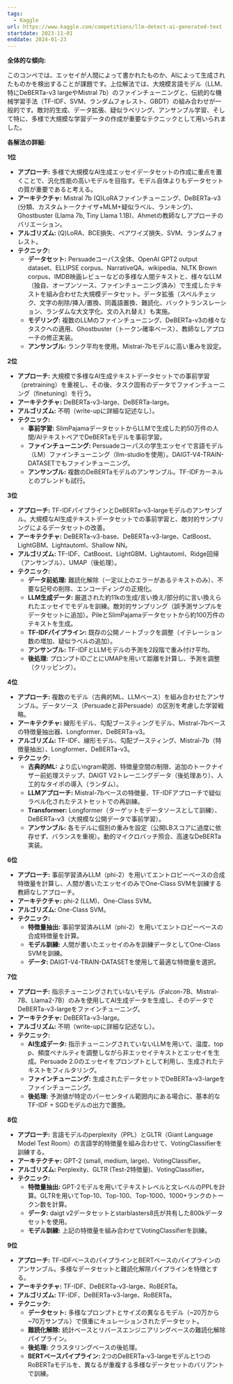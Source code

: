 ```yaml
---
tags:
  - Kaggle
url: https://www.kaggle.com/competitions/llm-detect-ai-generated-text
startdate: 2023-11-01
enddate: 2024-01-23
---
```

**全体的な傾向:**

このコンペでは、エッセイが人間によって書かれたものか、AIによって生成されたものかを検出することが課題です。上位解法では、大規模言語モデル（LLM、特にDeBERTa-v3 largeやMistral 7b）のファインチューニングと、伝統的な機械学習手法（TF-IDF、SVM、ランダムフォレスト、GBDT）の組み合わせが一般的です。敵対的生成、データ拡張、疑似ラベリング、アンサンブル学習、そして特に、多様で大規模な学習データの作成が重要なテクニックとして用いられました。

**各解法の詳細:**

**1位**

- **アプローチ:** 多様で大規模なAI生成エッセイデータセットの作成に重点を置くことで、汎化性能の高いモデルを目指す。モデル自体よりもデータセットの質が重要であると考える。
- **アーキテクチャ:** Mistral 7b (Q)LoRAファインチューニング、DeBERTa-v3 (分類、カスタムトークナイザ+MLM+疑似ラベル、ランキング)、Ghostbuster (Llama 7b, Tiny Llama 1.1B)、Ahmetの教師なしアプローチのバリエーション。
- **アルゴリズム:** (Q)LoRA、BCE損失、ペアワイズ損失、SVM、ランダムフォレスト。
- **テクニック:**
    - **データセット:** Persuadeコーパス全体、OpenAI GPT2 output dataset、ELLIPSE corpus、NarrativeQA、wikipedia、NLTK Brown corpus、IMDB映画レビューなどの多様な人間テキストと、様々なLLM（独自、オープンソース、ファインチューニング済み）で生成したテキストを組み合わせた大規模データセット。データ拡張（スペルチェック、文字の削除/挿入/置換、同義語置換、難読化、バックトランスレーション、ランダムな大文字化、文の入れ替え）も実施。
    - **モデリング:** 複数のLLMのファインチューニング、DeBERTa-v3の様々なタスクへの適用、Ghostbuster（トークン確率ベース）、教師なしアプローチの修正実装。
    - **アンサンブル:** ランク平均を使用。Mistral-7bモデルに高い重みを設定。

**2位**

- **アプローチ:** 大規模で多様なAI生成テキストデータセットでの事前学習（pretraining）を重視し、その後、タスク固有のデータでファインチューニング（finetuning）を行う。
- **アーキテクチャ:** DeBERTa-v3-large、DeBERTa-large。
- **アルゴリズム:** 不明（write-upに詳細な記述なし）。
- **テクニック:**
    - **事前学習:** SlimPajamaデータセットからLLMで生成した約50万件の人間/AIテキストペアでDeBERTaモデルを事前学習。
    - **ファインチューニング:** Persuadeコーパスの学生エッセイで言語モデル（LM）ファインチューニング（llm-studioを使用）。DAIGT-V4-TRAIN-DATASETでもファインチューニング。
    - **アンサンブル:** 複数のDeBERTaモデルのアンサンブル。TF-IDFカーネルとのブレンドも試行。

**3位**

- **アプローチ:** TF-IDFパイプラインとDeBERTa-v3-largeモデルのアンサンブル。大規模なAI生成テキストデータセットでの事前学習と、敵対的サンプリングによるデータセットの改善。
- **アーキテクチャ:** DeBERTa-v3-base、DeBERTa-v3-large、CatBoost、LightGBM、Lightautoml、Shallow NN。
- **アルゴリズム:** TF-IDF、CatBoost、LightGBM、Lightautoml、Ridge回帰（アンサンブル）、UMAP（後処理）。
- **テクニック:**
    - **データ前処理:** 難読化解除（一定以上のエラーがあるテキストのみ）、不要な記号の削除、エンコーディングの正規化。
    - **LLM生成データ:** 厳選された約11kの生成/言い換え/部分的に言い換えられたエッセイでモデルを訓練。敵対的サンプリング（誤予測サンプルをデータセットに追加）。PileとSlimPajamaデータセットから約100万件のテキストを生成。
    - **TF-IDFパイプライン:** 既存の公開ノートブックを調整（イテレーション数の増加、疑似ラベルの追加）。
    - **アンサンブル:** TF-IDFとLLMモデルの予測を2段階で重み付け平均。
    - **後処理:** プロンプトIDごとにUMAPを用いて距離を計算し、予測を調整（クリッピング）。

**4位**

- **アプローチ:** 複数のモデル（古典的ML、LLMベース）を組み合わせたアンサンブル。データソース（Persuadeと非Persuade）の区別を考慮した学習戦略。
- **アーキテクチャ:** 線形モデル、勾配ブースティングモデル、Mistral-7bベースの特徴量抽出器、Longformer、DeBERTa-v3。
- **アルゴリズム:** TF-IDF、線形モデル、勾配ブースティング、Mistral-7b（特徴量抽出）、Longformer、DeBERTa-v3。
- **テクニック:**
    - **古典的ML:** より広いngram範囲、特徴量空間の制限、追加のトークナイザー前処理ステップ、DAIGT V2トレーニングデータ（後処理あり）、人工的なタイポの導入（ランダム）。
    - **LLMアプローチ:** Mistral-7bベースの特徴量、TF-IDFアプローチで疑似ラベル化されたテストセットでの再訓練。
    - **Transformer:** Longformer（ターゲットをデータソースとして訓練）、DeBERTa-v3（大規模な公開データで事前学習）。
    - **アンサンブル:** 各モデルに個別の重みを設定（公開LBスコアに過度に依存せず、バランスを重視）。動的マイクロバッチ照合、高速なDeBERTa実装。

**6位**

- **アプローチ:** 事前学習済みLLM（phi-2）を用いてエントロピーベースの合成特徴量を計算し、人間が書いたエッセイのみでOne-Class SVMを訓練する教師なしアプローチ。
- **アーキテクチャ:** phi-2 (LLM)、One-Class SVM。
- **アルゴリズム:** One-Class SVM。
- **テクニック:**
    - **特徴量抽出:** 事前学習済みLLM（phi-2）を用いてエントロピーベースの合成特徴量を計算。
    - **モデル訓練:** 人間が書いたエッセイのみを訓練データとしてOne-Class SVMを訓練。
    - **データ:** DAIGT-V4-TRAIN-DATASETを使用して最適な特徴量を選択。

**7位**

- **アプローチ:** 指示チューニングされていないモデル（Falcon-7B、Mistral-7B、Llama2-7B）のみを使用してAI生成データを生成し、そのデータでDeBERTa-v3-largeをファインチューニング。
- **アーキテクチャ:** DeBERTa-v3-large。
- **アルゴリズム:** 不明（write-upに詳細な記述なし）。
- **テクニック:**
    - **AI生成データ:** 指示チューニングされていないLLMを用いて、温度、top p、頻度ペナルティを調整しながら非エッセイテキストとエッセイを生成。Persuade 2.0のエッセイをプロンプトとして利用し、生成されたテキストをフィルタリング。
    - **ファインチューニング:** 生成されたデータセットでDeBERTa-v3-largeをファインチューニング。
    - **後処理:** 予測値が特定のパーセンタイル範囲内にある場合に、基本的なTF-IDF + SGDモデルの出力で置換。

**8位**

- **アプローチ:** 言語モデルのperplexity（PPL）とGLTR（Giant Language Model Test Room）の言語学的特徴量を組み合わせて、VotingClassifierを訓練する。
- **アーキテクチャ:** GPT-2 (small, medium, large)、VotingClassifier。
- **アルゴリズム:** Perplexity、GLTR (Test-2特徴量)、VotingClassifier。
- **テクニック:**
    - **特徴量抽出:** GPT-2モデルを用いてテキストレベルと文レベルのPPLを計算。GLTRを用いてTop-10、Top-100、Top-1000、1000+ランクのトークン数を計算。
    - **データ:** daigt v2データセットとstarblasters8氏が共有した800kデータセットを使用。
    - **モデル訓練:** 上記の特徴量を組み合わせてVotingClassifierを訓練。

**9位**

- **アプローチ:** TF-IDFベースのパイプラインとBERTベースのパイプラインのアンサンブル。多様なデータセットと難読化解除パイプラインを特徴とする。
- **アーキテクチャ:** TF-IDF、DeBERTa-v3-large、RoBERTa。
- **アルゴリズム:** TF-IDF、DeBERTa-v3-large、RoBERTa。
- **テクニック:**
    - **データセット:** 多様なプロンプトとサイズの異なるモデル（~20万から~70万サンプル）で慎重にキュレーションされたデータセット。
    - **難読化解除:** 統計ベースとリバースエンジニアリングベースの難読化解除パイプライン。
    - **後処理:** クラスタリングベースの後処理。
    - **BERTベースパイプライン:** 2つのDeBERTa-v3-largeモデルと1つのRoBERTaモデルを、異なるが重複する多様なデータセットのバリアントで訓練。